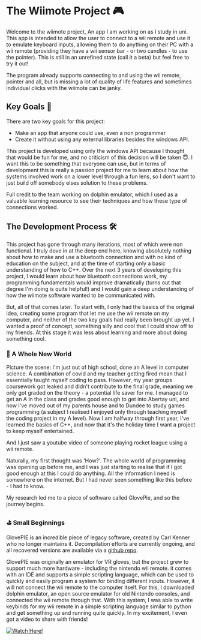 # The Wiimote Project 🎮
Welcome to the wiimote project, An app I am working on as I study in uni. This app is intended to allow the user to connect to a wii remote and 
use it to emulate keyboard inputs, allowing them to do anything on their PC with a wii remote (providing they have a wii sensor bar - or two 
candles - to use the pointer). This is still in an unrefined state (call it a beta) but feel free to try it out! 

The program already supports connecting to and using the wii remote, pointer and all, but is missing a lot of quality of life features and 
sometimes individual clicks with the wiimote can be janky.

## Key Goals 📒
There are two key goals for this project: 
- Make an app that anyone could use, even a non programmer
- Create it without using any external libraries besides the windows API.

This project is developed using only the windows API because I thought that would be fun for me, and no criticism of this decision will be taken
😇. I want this to be something that everyone can use, but in terms of development this is really a passion project for me to learn about how
the systems involved work on a lower level through a fun lens, so I don't want to just build off somebody elses solution to these problems. 

Full credit to the team working on dolphin emulator, which I used as a valuable learning resource to see their techniques and how these type of 
connections worked. 

## The Development Process 🛠
This project has gone through many iterations, most of which were non functional. I truly dove in at the deep end here, knowing absolutely nothing
about how to make and use a bluetooth connection and with no kind of education on the subject, and at the time of starting only a basic understanding
of how to C++. Over the next 3 years of developing this project, I would learn about how bluetooth connections work, my programming fundamentals 
would improve dramatically (turns out that degree I'm doing is quite helpful!) and I would gain a deep understanding of how the wiimote software
wanted to be communicated with.

But, all of that comes later. To start with, I only had the basics of the original idea, creating some program that let me use the wii remote on my
computer, and neither of the two key goals had really been brought up yet. I wanted a proof of concept, something silly and cool that I could 
show off to my friends. At this stage it was less about learning and more about doing something cool.

### 🧞 A Whole New World
Picture the scene: I'm just out of high school, done an A level in computer science. A combination of covid and my teacher getting fired mean that 
I essentially taught myself coding to pass. However, my year groups coursework got leaked and didn't contribute to the final grade, meaning we
only got graded on the theory - a potential life saver for me. I managed to get an A in the class and grades good enough to get into Abertay uni,
and now I've moved out of my parents house and to Dundee to study games programming (a subject I realised I enjoyed only through teaching myself
the coding project in my A level). Now I am halfway through first year, I've learned the basics of C++, and now that it's the holiday time I want
a project to keep myself entertained. 

And I just saw a youtube video of someone playing rocket league using a wii remote.

Naturally, my first thought was 'How?'. The whole world of programming was opening up before me, and I was just starting to realise that if I got
good enough at this I could do anything. All the information I need is somewhere on the internet. But I had never seen something like this
before - I had to know. 

My research led me to a piece of software called GlovePie, and so the journey begins.

### ⛳ Small Beginnings
GlovePIE is an incredible piece of legacy software, created by Carl Kenner who no longer maintains it. Decompilation efforts are currently ongoing,
and all recovered versions are available via a [github repo](https://github.com/GlovePIEPreservation/GlovePIE?tab=readme-ov-file#glovepie-preservation). 

GlovePIE was originally an emulator for VR gloves, but the project grew to support much more hardware - including the nintendo wii remote. it comes
with an IDE and supports a simple scripting language, which can be used to quickly and easily program a system for binding different inputs. 
However, it will not connect the wii remote to the computer itself. For this, I downloaded dolphin emulator, an open source emulator for old
Nintendo consoles, and connected the wii remote through that. With this system, I was able to write keybinds for my wii remote in a simple scripting 
language similar to python and get something up and running quite quickly. In my excitement, I even got a video to share with friends!

[![Watch Here!](https://img.youtube.com/vi/BgOgzSvBRzw/0.jpg)](https://www.youtube.com/watch?v=BgOgzSvBRzw&feature=youtu.be "Watch Here!")






